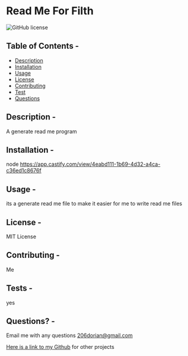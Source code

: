 # Read Me For Filth
![GitHub license](https://img.shields.io/badge/license-MIT-blue)
## Table of Contents - 
* [Description](#description)
* [Installation](#installation)
* [Usage](#usage)
* [License](#license)
* [Contributing](#contributing)
* [Test](#tests)
* [Questions](#questions)

## Description - 
A generate read me program

## Installation - 
node
https://app.castify.com/view/4eabd111-1b69-4d32-a4ca-c36ed1c8676f

## Usage - 
its a generate read me file to make it easier for me to write read me files 

## License - 
MIT License

## Contributing - 
Me

## Tests - 
yes

## Questions? - 
Email me with any questions [206dorian@gmail.com](mailto:206dorian@gmail.com) <br/>

[Here is a link to my Github](https://github.com/206Dorian) for other projects

